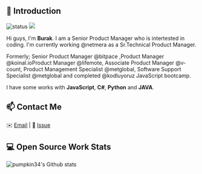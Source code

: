 ## 👋 Introduction




![status](https://img.shields.io/badge/status-up-brightgreen) ![](https://visitor-badge.glitch.me/badge?page_id=github.com/pumpkin34)

Hi guys, I'm **Burak**. I am a Senior Product Manager who is intertested in coding. I'm currently working @netmera as a Sr.Technical Product Manager.

Formerly; Senior Product Manager @bitpace ,Product Manager @koinal.ioProduct Manager @lifemote, Associate Product Manager @v-count, Product Management Specialist @metglobal, Software Support Specialist @metglobal and completed @kodluyoruz JavaScript bootcamp.

I have some works with **JavaScript**, **C#**, **Python** and **JAVA**.
## 📫 Contact Me 

✉️ [Email](mailto:burakalparsln@gmail.com) | 💬 [Issue](https://github.com/pumpkin34/pumpkin34/issues/me) 


## 💻 Open Source Work Stats


![pumpkin34's Github stats](https://github-readme-stats.vercel.app/api?username=pumpkin34&show_icons=true)

